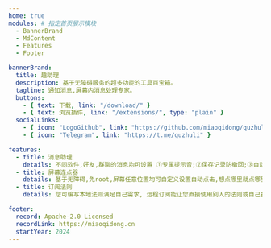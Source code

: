 ```yaml
---
home: true
modules: # 指定首页展示模块
  - BannerBrand
  - MdContent
  - Features
  - Footer

bannerBrand:
  title: 趣助理
  description: 基于无障碍服务的超多功能的工具百宝箱。
  tagline: 通知消息,屏幕内消息处理专家。
  buttons:
    - { text: 下载, link: "/download/" }
    - { text: 浏览插件, link: "/extensions/", type: "plain" }
  socialLinks:
    - { icon: "LogoGithub", link: "https://github.com/miaoqidong/quzhuli" }
    - { icon: "Telegram", link: "https://t.me/quzhuli" }

features:
  - title: 消息助理
    details: 不同软件,好友,群聊的消息均可设置 ①专属提示音;②保存记录防撤回;③自动消除免打扰。
  - title: 屏幕连点器
    details: 基于无障碍,免root,屏幕任意位置均可自定义设置自动点击,想点哪里就点哪里.So Easy。
  - title: 订阅法则
    details: 您可编写本地法则满足自己需求, 远程订阅能让您直接使用别人的法则或自己备份的法则。

footer:
  record: Apache-2.0 Licensed
  recordLink: https://miaoqidong.cn
  startYear: 2024
---
```


<!-- ---
home: true
meta:
  - name: keywords
    content: 纯纯看番, quzhuli, Animation, Android app
lang: zh_CN
heroImage: /icons/FAVICON-RAW.png
heroHeight: 140
actions:
  - text: 下载纯纯看番 →
    link: /download/
    type: primary
  - text: 扩展列表
    link: /extensions/
    type: secondary
features:
  - title: 插件化
    details: 系统的插件化框架，通过安装插件来获取更多的源。
  - title: 追番
    details: 每次打开纯纯看番，你都可以接收到来自多个番剧源的番剧更新提示。
  - title: 自定义
    details: 纯纯看番具有相当多的主题选项，也可以跟随系统自动设置暗黑模式。
footer: Apache-2.0 Licensed | Copyright © 2022-present miaoqidong.cn
--- -->
